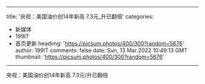 
---
title: '央视：美国油价创14年新高  7.3元_升已翻倍'
categories: 
 - 新媒体
 - 199IT
 - 首页更新
headimg: 'https://picsum.photos/400/300?random=5676'
author: 199IT
comments: false
date: Sun, 13 Mar 2022 10:49:13 GMT
thumbnail: 'https://picsum.photos/400/300?random=5676'
---

<div>   
央视：美国油价创14年新高  7.3元/升已翻倍  
</div>
            